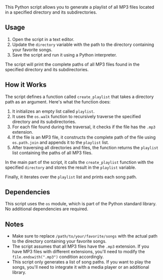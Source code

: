 This Python script allows you to generate a playlist of all MP3 files located in a specified directory and its subdirectories.

## Usage

1. Open the script in a text editor.
2. Update the `directory` variable with the path to the directory containing your favorite songs.
3. Save the script and run it using a Python interpreter.

The script will print the complete paths of all MP3 files found in the specified directory and its subdirectories.

## How it Works

The script defines a function called `create_playlist` that takes a directory path as an argument. Here's what the function does:

1. It initializes an empty list called `playlist`.
2. It uses the `os.walk` function to recursively traverse the specified directory and its subdirectories.
3. For each file found during the traversal, it checks if the file has the `.mp3` extension.
4. If the file is an MP3 file, it constructs the complete path of the file using `os.path.join` and appends it to the `playlist` list.
5. After traversing all directories and files, the function returns the `playlist` list containing the paths of all MP3 files.

In the main part of the script, it calls the `create_playlist` function with the specified `directory` and stores the result in the `playlist` variable.

Finally, it iterates over the `playlist` list and prints each song path.

## Dependencies

This script uses the `os` module, which is part of the Python standard library. No additional dependencies are required.

## Notes

- Make sure to replace `/path/to/your/favorite/songs` with the actual path to the directory containing your favorite songs.
- The script assumes that all MP3 files have the `.mp3` extension. If you have MP3 files with different extensions, you'll need to modify the `file.endswith(".mp3")` condition accordingly.
- This script only generates a list of song paths. If you want to play the songs, you'll need to integrate it with a media player or an additional library.
